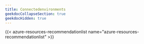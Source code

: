 ```yaml
---
title: Connectedenvironments
geekdocCollapseSection: true
geekdocHidden: true
---
```


{{< azure-resources-recommendationlist name="azure-resources-recommendationlist" >}}
